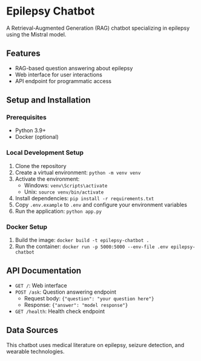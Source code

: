 # Epilepsy Chatbot

A Retrieval-Augmented Generation (RAG) chatbot specializing in epilepsy using the Mistral model.

## Features
- RAG-based question answering about epilepsy
- Web interface for user interactions
- API endpoint for programmatic access

## Setup and Installation

### Prerequisites
- Python 3.9+
- Docker (optional)

### Local Development Setup
1. Clone the repository
2. Create a virtual environment: `python -m venv venv`
3. Activate the environment: 
   - Windows: `venv\Scripts\activate`
   - Unix: `source venv/bin/activate`
4. Install dependencies: `pip install -r requirements.txt`
5. Copy `.env.example` to `.env` and configure your environment variables
6. Run the application: `python app.py`

### Docker Setup
1. Build the image: `docker build -t epilepsy-chatbot .`
2. Run the container: `docker run -p 5000:5000 --env-file .env epilepsy-chatbot`

## API Documentation
- `GET /`: Web interface
- `POST /ask`: Question answering endpoint
  - Request body: `{"question": "your question here"}`
  - Response: `{"answer": "model response"}`
- `GET /health`: Health check endpoint

## Data Sources
This chatbot uses medical literature on epilepsy, seizure detection, and wearable technologies.